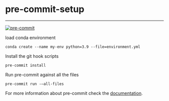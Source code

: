 # pre-commit-setup
----------------------------------------------------------------
[![pre-commit](https://img.shields.io/badge/pre--commit-enabled-brightgreen?logo=pre-commit&logoColor=white)](https://github.com/pre-commit/pre-commit)

load conda environment


```shell
conda create --name my-env python=3.9 --file=environment.yml
```

Install the git hook scripts
```shell
pre-commit install
```

Run pre-commit against all the files
```shell
pre-commit run -–all-files
```

For more information about pre-commit check the [documentation](https://pre-commit.com).
